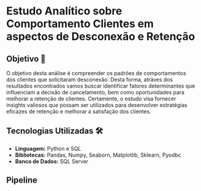 # Estudo Analítico sobre Comportamento Clientes em aspectos de Desconexão e Retenção

## Objetivo 🎯

O objetivo desta análise é compreender os padrões de comportamentos dos clientes que solicitaram desconexão. Desta forma, atráves dos resultados encontrados vamos buscar identificar fatores determinantes que influenciam a decisão de cancelamento, bem como oportunidades para melhorar a retenção de clientes. Certamente, o estudo visa fornecer insights valiosos que possam ser utilizados para desenvolver estratégias eficazes de retenção e melhorar a satisfação dos clientes.


## Tecnologias Utilizadas 🛠️

* **Linguagem:** Python e SQL
* **Bibliotecas:** Pandas, Numpy, Seaborn, Matplotlib, Sklearn, Pyodbc
* **Banco de Dados:** SQL Server


## Pipeline




